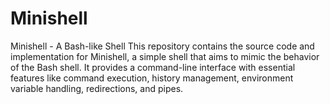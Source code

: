 # Minishell
Minishell - A Bash-like Shell  This repository contains the source code and implementation for Minishell, a simple shell that aims to mimic the behavior of the Bash shell. It provides a command-line interface with essential features like command execution, history management, environment variable handling, redirections, and pipes.
